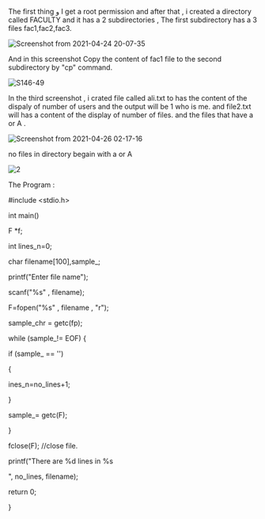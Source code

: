The first thing و I get a root permission  and after that , i created a directory called FACULTY and it has a 2 subdirectories , The first subdirectory has a 3 files fac1,fac2,fac3.

![Screenshot from 2021-04-24 20-07-35](https://user-images.githubusercontent.com/77538165/116014794-e1da2680-a5eb-11eb-977c-818575f39573.png)

 
And in this screenshot Copy the content of fac1 file to the second subdirectory by "cp" command. 

![S146-49](https://user-images.githubusercontent.com/77538165/116015728-359a3f00-a5ef-11eb-804c-b1a5e0a5aa88.png)

In the third screenshot , i crated file called ali.txt to has the content of the dispaly of number of users and the output will  be 1 who is me. 
and file2.txt will has a content of the display of number of files. 
and the files that have a or A . 


![Screenshot from 2021-04-26 02-17-16](https://user-images.githubusercontent.com/77538165/116017274-04703d80-a5f4-11eb-8aae-e9c804ff0559.png)

no files in directory begain with a or A

![2](https://user-images.githubusercontent.com/77538165/116131076-ca994880-a680-11eb-88cb-79f54a41344a.png)


The Program :

#include <stdio.h>

int main()

F *f;

int lines_n=0;

char filename[100],sample_;

printf("Enter file name");

scanf("%s" , filename);

F=fopen("%s" , filename , "r");

sample_chr = getc(fp);

while (sample_!= EOF) {

if (sample_ == '')

{    

ines_n=no_lines+1;

}

sample_= getc(F);

}

fclose(F); //close file.

printf("There are %d lines in %s 

", no_lines, filename);

return 0;

}
